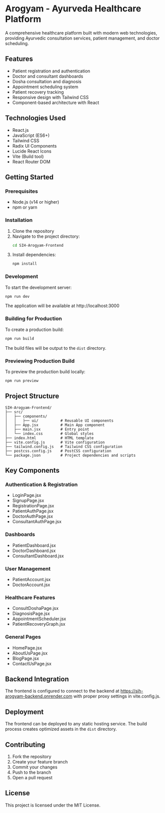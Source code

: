 # Arogyam - Ayurveda Healthcare Platform

A comprehensive healthcare platform built with modern web technologies, providing Ayurvedic consultation services, patient management, and doctor scheduling.

## Features

- Patient registration and authentication
- Doctor and consultant dashboards
- Dosha consultation and diagnosis
- Appointment scheduling system
- Patient recovery tracking
- Responsive design with Tailwind CSS
- Component-based architecture with React

## Technologies Used

- React.js
- JavaScript (ES6+)
- Tailwind CSS
- Radix UI Components
- Lucide React Icons
- Vite (Build tool)
- React Router DOM

## Getting Started

### Prerequisites

- Node.js (v14 or higher)
- npm or yarn

### Installation

1. Clone the repository
2. Navigate to the project directory:
   ```bash
   cd SIH-Arogyam-Frontend
   ```
3. Install dependencies:
   ```bash
   npm install
   ```

### Development

To start the development server:
```bash
npm run dev
```

The application will be available at http://localhost:3000

### Building for Production

To create a production build:
```bash
npm run build
```

The build files will be output to the `dist` directory.

### Previewing Production Build

To preview the production build locally:
```bash
npm run preview
```

## Project Structure

```
SIH-Arogyam-Frontend/
├── src/                 
│   ├── components/      
│   │   ├── ui/          # Reusable UI components
│   ├── App.jsx          # Main App component
│   ├── main.jsx         # Entry point
│   └── index.css        # Global styles
├── index.html           # HTML template
├── vite.config.js       # Vite configuration
├── tailwind.config.js   # Tailwind CSS configuration
├── postcss.config.js    # PostCSS configuration
└── package.json         # Project dependencies and scripts
```

## Key Components

### Authentication & Registration
- LoginPage.jsx
- SignupPage.jsx
- RegistrationPage.jsx
- PatientAuthPage.jsx
- DoctorAuthPage.jsx
- ConsultantAuthPage.jsx

### Dashboards
- PatientDashboard.jsx
- DoctorDashboard.jsx
- ConsultantDashboard.jsx

### User Management
- PatientAccount.jsx
- DoctorAccount.jsx

### Healthcare Features
- ConsultDoshaPage.jsx
- DiagnosisPage.jsx
- AppointmentScheduler.jsx
- PatientRecoveryGraph.jsx

### General Pages
- HomePage.jsx
- AboutUsPage.jsx
- BlogPage.jsx
- ContactUsPage.jsx

## Backend Integration

The frontend is configured to connect to the backend at https://sih-arogyam-backend.onrender.com with proper proxy settings in vite.config.js.

## Deployment

The frontend can be deployed to any static hosting service. The build process creates optimized assets in the `dist` directory.

## Contributing

1. Fork the repository
2. Create your feature branch
3. Commit your changes
4. Push to the branch
5. Open a pull request

## License

This project is licensed under the MIT License.